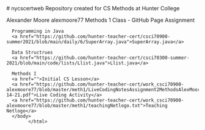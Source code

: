 <html>
      <head></head>
      <body>
# nycscertweb
Repository created for CS Methods at Hunter College

Alexander Moore
alexmoore77
Methods 1 Class - GitHub Page Assignment

      Programming in Java
      <a href="https://github.com/hunter-teacher-cert/csci70900-summer2021/blob/main/daily/6/SuperArray.java">SuperArray.java</a>
    
      Data Structrues
      <a href="https://github.com/hunter-teacher-cert/csci70300-summer-2021/blob/main/code/lists/Llist.java">Llist.java</a>
      
      Methods I      
      <a href="">Initial CS Lesson</a>
      <a href="https://github.com/hunter-teacher-cert/work_csci70900-alexmoore77/blob/master/meth1/LiveCodingNotesAssignment2MethodsAlexMoore7-14-21.pdf">Live Coding Activity</a>
      <a href="https://github.com/hunter-teacher-cert/work_csci70900-alexmoore77/blob/master/meth1/teachingNetlogo.txt">Teaching Netlogo</a>
      </body>
            </html>
